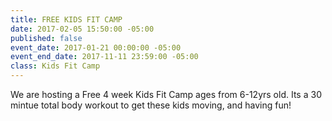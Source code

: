 ```yaml
---
title: FREE KIDS FIT CAMP
date: 2017-02-05 15:50:00 -05:00
published: false
event_date: 2017-01-21 00:00:00 -05:00
event_end_date: 2017-11-11 23:59:00 -05:00
class: Kids Fit Camp
---
```


We are hosting a Free 4 week Kids Fit Camp ages from 6-12yrs old. Its a 30 mintue total body workout to get these kids moving, and having fun!
